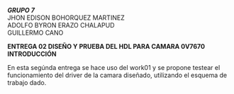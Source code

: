 ***GRUPO 7***  
JHON EDISON BOHORQUEZ MARTINEZ  
ADOLFO BYRON ERAZO CHALAPUD  
GUILLERMO CANO

**ENTREGA 02 DISEÑO  Y PRUEBA DEL HDL PARA CAMARA 0V7670**  
**INTRODUCCIÓN**  
<div class=text-justify>
  En esta segúnda entrega se hace uso del work01 y se propone testear el funcionamiento del driver de la camara diseñado, utilizando el esquema de trabajo dado.
  
</div>
